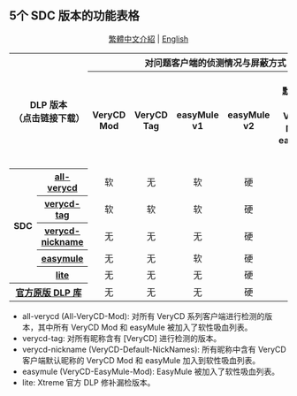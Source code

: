 ﻿## 5个 SDC 版本的功能表格

<p align="center">
<a href="readme.zh-hant.md">繁體中文介紹</a> | <a href="readme.en.md">English</a>
</p>

<table>
	<tr>
		<th colspan=2 rowspan=2>DLP 版本<br />（点击链接下载）</th>
		<th colspan=6>对问题客户端的侦测情况与屏蔽方式</th>
		<th rowspan=2>修正官<br />方问题</th>
	</tr>
	<tr>
		<th>VeryCD<br />Mod</th>
		<th>VeryCD<br />Tag</th>
		<th>easyMule<br />v1</th>
		<th>easyMule<br />v2</th>
		<th>默认昵称的<br />VeryCD Mod和<br />easyMule v1</th>
		<th>其他更多<br />吸血驴</th>
	</tr>
	<tr>
		<th rowspan=5>SDC</th>
		<th><a href="https://github.com/chengr28/specialdlp/raw/binary/x86/all-verycd/antiLeech.dll.new">all-verycd</a></th>
		<td align=center>软</td>
		<td align=center>无</td>
		<td align=center>软</td>
		<td align=center>硬</td>
		<td align=center>N/A</td>
		<td align=center>是</td>
		<td align=center>是</td>
	</tr>
	<tr>
		<th><a href="https://github.com/chengr28/specialdlp/raw/binary/x86/verycd-tag/antiLeech.dll.new">verycd-tag</a></th>
		<td align=center>软</td>
		<td align=center>软</td>
		<td align=center>软</td>
		<td align=center>硬</td>
		<td align=center>软</td>
		<td align=center>是</td>
		<td align=center>是</td>
	</tr>
	<tr>
		<th><a href="https://github.com/chengr28/specialdlp/raw/binary/x86/verycd-nickname/antiLeech.dll.new">verycd-<br />nickname</a></th>
		<td align=center>无</td>
		<td align=center>无</td>
		<td align=center>无</td>
		<td align=center>硬</td>
		<td align=center>软</td>
		<td align=center>是</td>
		<td align=center>是</td>
	</tr>
	<tr>
		<th><a href="https://github.com/chengr28/specialdlp/raw/binary/x86/easymule/antiLeech.dll.new">easymule</a></th>
		<td align=center>无</td>
		<td align=center>无</td>
		<td align=center>软</td>
		<td align=center>硬</td>
		<td align=center>N/A</td>
		<td align=center>是</td>
		<td align=center>是</td>
	</tr>
	<tr>
		<th><a href="https://github.com/chengr28/specialdlp/raw/binary/x86/lite/antiLeech.dll.new">lite</a></th>
		<td align=center>无</td>
		<td align=center>无</td>
		<td align=center>无</td>
		<td align=center>硬</td>
		<td align=center>N/A</td>
		<td align=center>是</td>
		<td align=center>是</td>
	</tr>
	<tr>
		<th colspan=2><a href="https://storage.googleapis.com/google-code-archive-downloads/v2/code.google.com/emule-xtreme/antiLeech.dll.new">官方原版 DLP 库</a></th>
		<td align=center>无</td>
		<td align=center>无</td>
		<td align=center>无</td>
		<td align=center>硬</td>
		<td align=center>N/A</td>
		<td align=center>无</td>
		<td align=center>否</td>
	</tr>
</table>

* all-verycd (All-VeryCD-Mod): 对所有 VeryCD 系列客户端进行检测的版本，其中所有 VeryCD Mod 和 easyMule 被加入了软性吸血列表。
* verycd-tag: 对所有昵称含有 [VeryCD] 进行检测的版本。
* verycd-nickname (VeryCD-Default-NickNames): 所有昵称中含有 VeryCD 客户端默认昵称的 VeryCD Mod 和 easyMule 加入到软性吸血列表。
* easymule (VeryCD-EasyMule-Mod): EasyMule 被加入了软性吸血列表。
* lite: Xtreme 官方 DLP 修补漏检版本。
